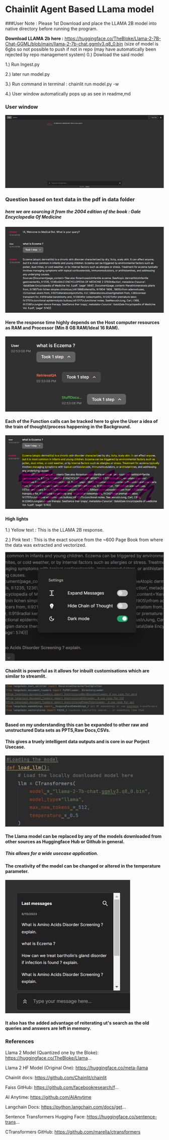 # **Chainlit Agent Based LLama model**

###User Note : Please 1st Download and place the LLAMA 2B model into native directory before running the program.

**Download LLAMA 2b here :** https://huggingface.co/TheBloke/Llama-2-7B-Chat-GGML/blob/main/llama-2-7b-chat.ggmlv3.q8_0.bin
(size of model is 6gbs so not possible to push if not in repo (may have automatically been rejected by repo management system)
0.) Dowload the said model

1.) Run Ingest.py

2.) later run model.py

3.) Run command in terminal : chainlit run model.py -w

4.) User window automatically pops up as see in readme,md


### User window

![img.png](img.png)

### Question based on text data in the pdf in data folder
##### here we are sourcing it from the 2004 edition of the book : Gale Encyclopedia Of Medicine

![img_1.png](img_1.png)
#### Here the response time highly depends on the Host computer resources as RAM and Processor (Min 8 GB RAM/Ideal 16 RAM).

![img_2.png](img_2.png)
#### Each of the Function calls can be tracked here to give the User a idea of the train of thought/process happening in the Background.

![img_3.png](img_3.png)
#### High lights
1.) Yellow text : This is the LLAMA 2B response.

2.) Pink text : This is the exact source from the ~600 Page Book from where the data was extracted and vectorized.

![img_4.png](img_4.png)
#### Chainlit is powerful as it allows for inbuilt customisations which are similar to streamlit.


![img_5.png](img_5.png)
#### Based on my understanding this can be expanded to other raw and unstructured Data sets as PPTS,Raw Docs,CSVs.
#### This gives a truely intelligent data outputs and is core in our Porject Usecase.

![img_6.png](img_6.png)
#### The Llama model can be replaced by any of the models downloaded from other sources as Huggingface Hub or Github in general.
##### This allows for a wide usecase application.

#### The creativity of the model can be changed or altered in the temperature parameter.

![img_7.png](img_7.png)
#### It also has the added advantage of reiterating ut's search as the old  queries and answers are left in memory.

### References

Llama 2 Model (Quantized one by the Bloke): https://huggingface.co/TheBloke/Llama...

Llama 2 HF Model (Original One): https://huggingface.co/meta-llama

Chainlit docs: https://github.com/Chainlit/chainlit

Faiss GitHub: https://github.com/facebookresearch/f...

AI Anytime: https://github.com/AIAnytime

Langchain Docs: https://python.langchain.com/docs/get...

Sentence Transformers Hugging Face: https://huggingface.co/sentence-trans...

CTransformers GitHub: https://github.com/marella/ctransformers